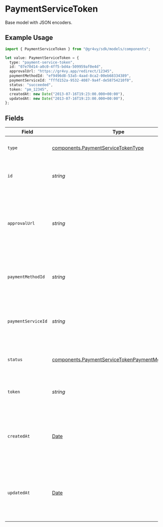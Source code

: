 # PaymentServiceToken

Base model with JSON encoders.

## Example Usage

```typescript
import { PaymentServiceToken } from "@gr4vy/sdk/models/components";

let value: PaymentServiceToken = {
  type: "payment-service-token",
  id: "07e70d14-a0c0-4ff5-bd4a-509959af0e4d",
  approvalUrl: "https://gr4vy.app/redirect/12345",
  paymentMethodId: "ef9496d8-53a5-4aad-8ca2-00eb68334389",
  paymentServiceId: "fffd152a-9532-4087-9a4f-de58754210f0",
  status: "succeeded",
  token: "pm_12345",
  createdAt: new Date("2013-07-16T19:23:00.000+00:00"),
  updatedAt: new Date("2013-07-16T19:23:00.000+00:00"),
};
```

## Fields

| Field                                                                                                                  | Type                                                                                                                   | Required                                                                                                               | Description                                                                                                            | Example                                                                                                                |
| ---------------------------------------------------------------------------------------------------------------------- | ---------------------------------------------------------------------------------------------------------------------- | ---------------------------------------------------------------------------------------------------------------------- | ---------------------------------------------------------------------------------------------------------------------- | ---------------------------------------------------------------------------------------------------------------------- |
| `type`                                                                                                                 | [components.PaymentServiceTokenType](../../models/components/paymentservicetokentype.md)                               | :heavy_minus_sign:                                                                                                     | Always `payment-service-token`.                                                                                        | payment-service-token                                                                                                  |
| `id`                                                                                                                   | *string*                                                                                                               | :heavy_check_mark:                                                                                                     | The ID for the payment service token.                                                                                  | 07e70d14-a0c0-4ff5-bd4a-509959af0e4d                                                                                   |
| `approvalUrl`                                                                                                          | *string*                                                                                                               | :heavy_minus_sign:                                                                                                     | The optional URL that the buyer needs to be redirected to to further authorize the token creation.                     | https://gr4vy.app/redirect/12345                                                                                       |
| `paymentMethodId`                                                                                                      | *string*                                                                                                               | :heavy_check_mark:                                                                                                     | The ID of the payment method used to generate this token                                                               | ef9496d8-53a5-4aad-8ca2-00eb68334389                                                                                   |
| `paymentServiceId`                                                                                                     | *string*                                                                                                               | :heavy_check_mark:                                                                                                     | The ID of the payment method used to generate this token.                                                              | fffd152a-9532-4087-9a4f-de58754210f0                                                                                   |
| `status`                                                                                                               | [components.PaymentServiceTokenPaymentMethodStatus](../../models/components/paymentservicetokenpaymentmethodstatus.md) | :heavy_check_mark:                                                                                                     | The state of the payment service token.                                                                                | succeeded                                                                                                              |
| `token`                                                                                                                | *string*                                                                                                               | :heavy_minus_sign:                                                                                                     | The token value. Will be present if succeeded.                                                                         | pm_12345                                                                                                               |
| `createdAt`                                                                                                            | [Date](https://developer.mozilla.org/en-US/docs/Web/JavaScript/Reference/Global_Objects/Date)                          | :heavy_check_mark:                                                                                                     | The date and time when this payment service token was first created in our system.                                     | 2013-07-16T19:23:00.000+00:00                                                                                          |
| `updatedAt`                                                                                                            | [Date](https://developer.mozilla.org/en-US/docs/Web/JavaScript/Reference/Global_Objects/Date)                          | :heavy_check_mark:                                                                                                     | The date and time when this payment service token was last updated in our system.                                      | 2013-07-16T19:23:00.000+00:00                                                                                          |